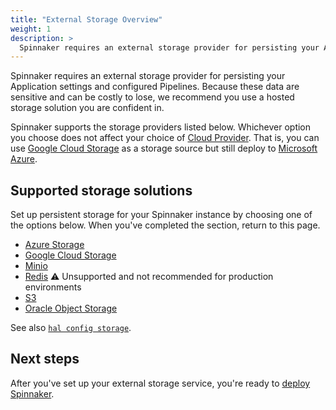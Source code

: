 ```yaml
---
title: "External Storage Overview"
weight: 1
description: >
  Spinnaker requires an external storage provider for persisting your Application settings and configured Pipelines.
---
```


Spinnaker requires an external storage provider for persisting your Application
settings and configured Pipelines. Because these data are sensitive and can be
costly to lose, we recommend you use a hosted storage solution you are confident
in.

Spinnaker supports the storage providers listed below. Whichever option you
choose does not affect your choice of [Cloud Provider](/docs/setup/install/providers/).
That is, you can use [Google Cloud
Storage](https://cloud.google.com/storage/) as a storage
source but still deploy to [Microsoft Azure](https://azure.microsoft.com/).

## Supported storage solutions

Set up persistent storage for your Spinnaker instance by choosing one of the options below. When you've
completed the section, return to this page.

* [Azure Storage](/docs/setup/install/storage/azs)
* [Google Cloud Storage](/docs/setup/install/storage/gcs)
* [Minio](/docs/setup/install/storage/minio)
* [Redis](/docs/setup/install/storage/redis) :warning: Unsupported and not recommended for production environments
* [S3](/docs/setup/install/storage/s3)
* [Oracle Object Storage](/docs/setup/install/storage/oracle)


See also [`hal config storage`](/docs/reference/halyard/commands/#hal-config-storage).

## Next steps

After you've set up your external storage service, you're ready to [deploy Spinnaker](/docs/setup/install/deploy/).